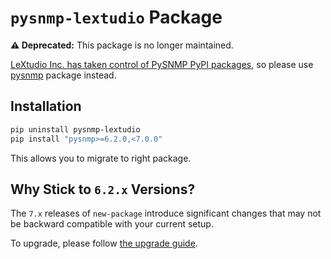 # `pysnmp-lextudio` Package

**⚠️ Deprecated:** This package is no longer maintained.

[LeXtudio Inc. has taken control of PySNMP PyPI packages](https://github.com/etingof/pysnmp/issues/429), so please use [pysnmp](https://pypi.org/project/pysnmp/) package instead.

## Installation

```bash
pip uninstall pysnmp-lextudio
pip install "pysnmp>=6.2.0,<7.0.0"
```

This allows you to migrate to right package.

## Why Stick to `6.2.x` Versions?

The `7.x` releases of `new-package` introduce significant changes that may not be backward compatible with your current setup.

To upgrade, please follow [the upgrade guide](https://docs.lextudio.com/pysnmp/upgrade).
